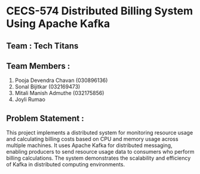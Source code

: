 # CECS-574 Distributed Billing System Using Apache Kafka

## Team : Tech Titans

## Team Members :
  1. Pooja Devendra Chavan (030896136)
  2. Sonal Bijitkar (032169473)
  3. Mitali Manish Admuthe (032175856)
  4. Joyli Rumao

## Problem Statement :
This project implements a distributed system for monitoring resource usage and calculating billing costs based on CPU and memory usage across multiple machines. It uses Apache Kafka for distributed messaging, enabling producers to send resource usage data to consumers who perform billing calculations. The system demonstrates the scalability and efficiency of Kafka in distributed computing environments.



